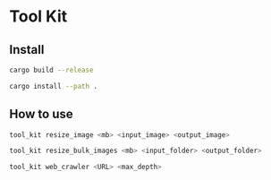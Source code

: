 # Tool Kit

## Install

```bash
cargo build --release

cargo install --path .
```

## How to use

```bash
tool_kit resize_image <mb> <input_image> <output_image>

tool_kit resize_bulk_images <mb> <input_folder> <output_folder>

tool_kit web_crawler <URL> <max_depth>
```
